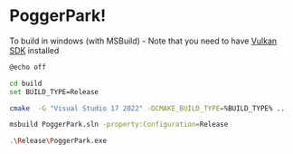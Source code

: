 <!-- markdownlint-disable-file MD026 -->

# PoggerPark!

To build in windows (with MSBuild) -
Note that you need to have [Vulkan SDK](https://www.lunarg.com/vulkan-sdk/) installed

```bash
@echo off

cd build
set BUILD_TYPE=Release

cmake  -G "Visual Studio 17 2022" -DCMAKE_BUILD_TYPE=%BUILD_TYPE% ..

msbuild PoggerPark.sln -property:Configuration=Release

.\Release\PoggerPark.exe
```
